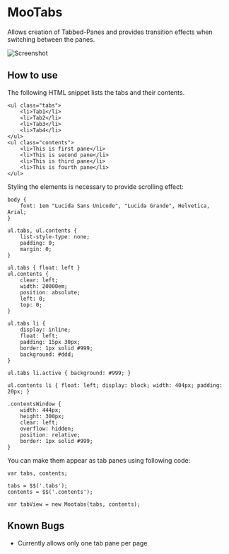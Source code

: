 MooTabs
===========

Allows creation of Tabbed-Panes and provides transition effects when
switching between the panes.

![Screenshot](http://code.google.com)

How to use
----------

The following HTML snippet lists the tabs and their contents.

    <ul class="tabs">
        <li>Tab1</li>
        <li>Tab2</li>
        <li>Tab3</li>
        <li>Tab4</li>
    </ul>
    <ul class="contents">
        <li>This is first pane</li>
        <li>This is second pane</li>
        <li>This is third pane</li>
        <li>This is fourth pane</li>
    </ul>

Styling the elements is necessary to provide scrolling effect:

    body {
        font: 1em "Lucida Sans Unicode", "Lucida Grande", Helvetica, Arial;
    }

    ul.tabs, ul.contents {
        list-style-type: none;
        padding: 0;
        margin: 0;
    }

    ul.tabs { float: left }
    ul.contents {
        clear: left;
        width: 20000em;
        position: absolute;
        left: 0;
        top: 0;
    }

    ul.tabs li {
        display: inline;
        float: left;
        padding: 15px 30px;
        border: 1px solid #999;
        background: #ddd;
    }

    ul.tabs li.active { background: #999; }

    ul.contents li { float: left; display: block; width: 404px; padding: 20px; }

    .contentsWindow {
        width: 444px;
        height: 300px;
        clear: left;
        overflow: hidden;
        position: relative;
        border: 1px solid #999;
    }


You can make them appear as tab panes using following code:

    var tabs, contents;

    tabs = $$('.tabs');
    contents = $$('.contents');

    var tabView = new Mootabs(tabs, contents);

Known Bugs
----------
* Currently allows only one tab pane per page

